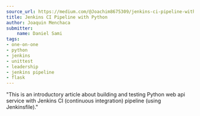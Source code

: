 ```yaml
---
source_url: https://medium.com/@Joachim8675309/jenkins-ci-pipeline-with-python-8bf1a0234ec3
title: Jenkins CI Pipeline with Python
author: Joaquin Menchaca
submitter:
    name: Daniel Sami
tags:
- one-on-one
- python
- jenkins
- unittest
- leadership
- jenkins pipeline
- flask
---
```


"This is an introductory article about building and testing Python web api service with Jenkins CI (continuous integration) pipeline (using Jenkinsfile)." 
